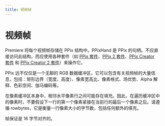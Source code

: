 ```yaml
---
title: 视频帧
---
```

# 视频帧

Premiere 将每个视频帧存储在 PPix 结构中。PPixHand 是 PPix 的句柄。不应直接访问此结构，而应使用各种套件（如 [PPix 套件](../sweetpea-suites#ppix-suite)、[PPix 2 套件](../sweetpea-suites#ppix-2-suite)、[PPix Creator 套件](../sweetpea-suites#ppix-creator-suite) 和 [PPix Creator 2 套件](../sweetpea-suites#ppix-creator-2-suite)）来操作它。

PPix 远不仅仅是一个无聊的 RGB 数据缓冲区，它可以包含有关视频帧的大量信息，包括：矩形边界（宽度、高度）、像素宽高比、像素格式、场优势、Alpha 解释、色彩空间、伽马编码等。

在像素缓冲区本身中，相邻水平像素行之间可能存在填充。因此，在遍历缓冲区中的像素时，不要假设下一行的第一个像素紧接在当前行的最后一个像素之后。请遵循 rowbytes，它是衡量一行像素大小的字节数，包括任何额外的填充。

帧保证是 16 字节对齐的。

